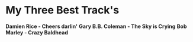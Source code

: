 # My Three Best Track's 
**Damien Rice - Cheers darlin'**
**Gary B.B. Coleman - The Sky is Crying**
**Bob Marley - Crazy Baldhead**